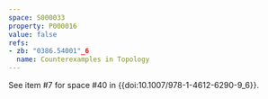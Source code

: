 ```yaml
---
space: S000033
property: P000016
value: false
refs:
- zb: "0386.54001"_6
  name: Counterexamples in Topology
---
```


See item #7 for space #40 in {{doi:10.1007/978-1-4612-6290-9_6}}.
